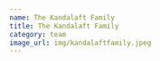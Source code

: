 ```yaml
---
name: The Kandalaft Family
title: The Kandalaft Family
category: team
image_url: img/kandalaftfamily.jpeg
---
```

